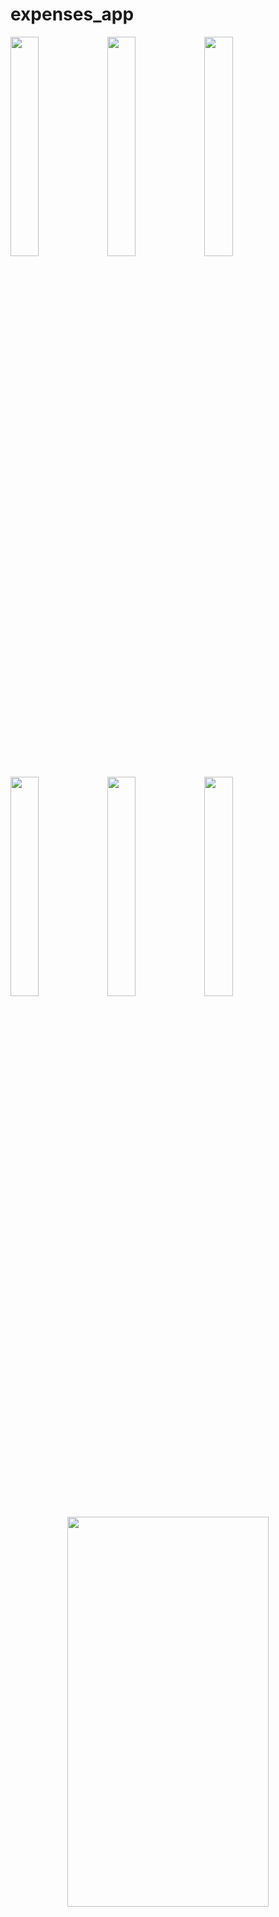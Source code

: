 # expenses_app

<p float="left">
  <img src="https://i.ibb.co/J2kSKqv/Screenshot-20230927-164752.png" width="30%" height="30%">
  <img src="https://i.ibb.co/0jdzxQ8/Screenshot-20230928-113630.png" width="30%" height="30%">
  <img src="https://i.ibb.co/0rCXVYM/Screenshot-20230928-113547.png" width="30%" height="30%">
</p>

<p float="left">
  <img src="https://i.ibb.co/h27FKpS/Screenshot-20230928-113602.png" width="30%" height="30%">
  <img src="https://i.ibb.co/tMDDJpS/Screenshot-20230928-113553.png" width="30%" height="30%">
  <img src="https://i.ibb.co/qyS4c99/Screenshot-20230928-113608.png" width="30%" height="30%">
</p>

<p align="center">
  <img src="https://i.ibb.co/PZrBL9g/Screenshot-20230928-113530.png" width="80%" height="40%">
</p>
